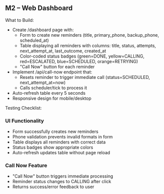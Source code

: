 ## M2 – Web Dashboard

What to Build:

- Create /dashboard page with:
  - Form to create new reminders (title, primary_phone, backup_phone, scheduled_at)
  - Table displaying all reminders with columns: title, status, attempts, next_attempt_at, last_outcome, created_at
  - Color-coded status badges (green=DONE, yellow=CALLING, red=ESCALATED, blue=SCHEDULED, orange=RETRYING)
  - "Call Now" button for each reminder
- Implement /api/call-now endpoint that:
  - Resets reminder to trigger immediate call (status=SCHEDULED, next_attempt_at=now)
  - Calls scheduler/tick to process it
- Auto-refresh table every 5 seconds
- Responsive design for mobile/desktop

Testing Checklist:

### UI Functionality

- Form successfully creates new reminders
- Phone validation prevents invalid formats in form
- Table displays all reminders with correct data
- Status badges show appropriate colors
- Auto-refresh updates table without page reload

### Call Now Feature

- "Call Now" button triggers immediate processing
- Reminder status changes to CALLING after click
- Returns success/error feedback to user
